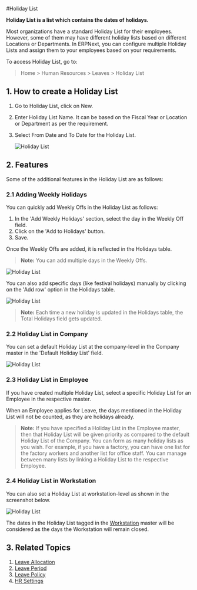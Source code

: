 <!-- add-breadcrumbs -->
#Holiday List

**Holiday List is a list which contains the dates of holidays.**

Most organizations have a standard Holiday List for their employees. However, some of them may have different holiday lists based on different Locations or Departments. In ERPNext, you can configure multiple Holiday Lists and assign them to your employees based on your requirements.

To access Holiday List, go to:

> Home > Human Resources > Leaves > Holiday List



## 1. How to create a Holiday List

1. Go to Holiday List, click on New.
2. Enter Holiday List Name. It can be based on the Fiscal Year or Location or Department as per the requirement.
3. Select From Date and To Date for the Holiday List.


    <img class="screenshot" alt="Holiday List" src="{{docs_base_url}}/v12/assets/img/human-resources/holiday-list-1.png">

## 2. Features

Some of the additional features in the Holiday List are as follows:

### 2.1 Adding Weekly Holidays

You can quickly add Weekly Offs in the Holiday List as follows:

1. In the 'Add Weekly Holidays' section, select the day in the Weekly Off field.
2. Click on the 'Add to Holidays' button.
3. Save.

Once the Weekly Offs are added, it is reflected in the Holidays table.

> **Note:** You can add multiple days in the Weekly Offs.

<img class="screenshot" alt="Holiday List" src="{{docs_base_url}}/v12/assets/img/human-resources/holiday-list-2.gif">


You can also add specific days (like festival holidays) manually by clicking on the 'Add row' option in the Holidays table.

<img class="screenshot" alt="Holiday List" src="{{docs_base_url}}/v12/assets/img/human-resources/holiday-list-3.png">

> **Note:** Each time a new holiday is updated in the Holidays table, the Total Holidays field gets updated.

### 2.2 Holiday List in Company

You can set a default Holiday List at the company-level in the Company master in the 'Default Holiday List' field.


<img class="screenshot" alt="Holiday List" src="{{docs_base_url}}/v12/assets/img/human-resources/default-holiday-list-company.png">


### 2.3 Holiday List in Employee

If you have created multiple Holiday List, select a specific Holiday List for an Employee in the respective master.

When an Employee applies for Leave, the days mentioned in the Holiday List will not be counted, as they are holidays already.

> **Note:** If you have specified a Holiday List in the Employee master, then that Holiday List will be given priority as compared to the default Holiday List of the Company.
You can form as many holiday lists as you wish. For example, if you have a factory, you can have one list for the factory workers and another list for office staff. You can manage between many lists by linking a Holiday List to the respective Employee.

### 2.4 Holiday List in Workstation

You can also set a Holiday List at workstation-level as shown in the screenshot below.

<img class="screenshot" alt="Holiday List" src="{{docs_base_url}}/v12/assets/img/human-resources/holiday-list-workstation.png">

The dates in the Holiday List tagged in the [Workstation](/docs/v12/user/manual/en/manufacturing/workstation) master will be considered as the days the Workstation will remain closed.


## 3. Related Topics

1. [Leave Allocation](/docs/v12/user/manual/en/human-resources/leave-allocation)
1. [Leave Period](/docs/v12/user/manual/en/human-resources/leave-period)
1. [Leave Policy](/docs/v12/user/manual/en/human-resources/leave-policy)
1. [HR Settings](/docs/v12/user/manual/en/human-resources/hr-settings)


